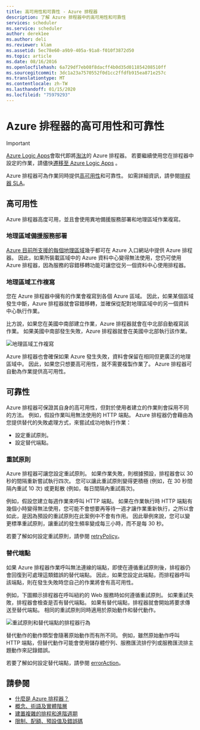 ```yaml
---
title: 高可用性和可靠性 - Azure 排程器
description: 了解 Azure 排程器中的高可用性和可靠性
services: scheduler
ms.service: scheduler
author: derek1ee
ms.author: deli
ms.reviewer: klam
ms.assetid: 5ec78e60-a9b9-405a-91a8-f010f3872d50
ms.topic: article
ms.date: 08/16/2016
ms.openlocfilehash: 6a729df7eb08f8dacff4b0d35d011854208510ff
ms.sourcegitcommit: 3dc1a23a7570552f0d1cc2ffdfb915ea871e257c
ms.translationtype: MT
ms.contentlocale: zh-TW
ms.lasthandoff: 01/15/2020
ms.locfileid: "75979293"
---
```

# <a name="high-availability-and-reliability-for-azure-scheduler"></a>Azure 排程器的高可用性和可靠性

> [!IMPORTANT]
> [Azure Logic Apps](../logic-apps/logic-apps-overview.md)會取代即將[淘汰](../scheduler/migrate-from-scheduler-to-logic-apps.md#retire-date)的 Azure 排程器。 若要繼續使用您在排程器中設定的作業，請儘快[遷移至 Azure Logic Apps](../scheduler/migrate-from-scheduler-to-logic-apps.md) 。 

Azure 排程器可為作業同時提供[高可用性](https://docs.microsoft.com/azure/architecture/framework/#resiliency)和可靠性。 如需詳細資訊，請參閱[排程器 SLA](https://azure.microsoft.com/support/legal/sla/scheduler)。

## <a name="high-availability"></a>高可用性

Azure 排程器高度可用，並且會使用異地備援服務部署和地理區域作業複寫。

### <a name="geo-redundant-service-deployment"></a>地理區域備援服務部署

[Azure 目前所支援的每個地理區域](https://azure.microsoft.com/global-infrastructure/regions/#services)幾乎都可在 Azure 入口網站中提供 Azure 排程器。 因此，如果所裝載區域中的 Azure 資料中心變得無法使用，您仍可使用 Azure 排程器，因為服務的容錯移轉功能可讓您從另一個資料中心使用排程器。

### <a name="geo-regional-job-replication"></a>地理區域工作複寫

您在 Azure 排程器中擁有的作業會複寫到各個 Azure 區域。 因此，如果某個區域發生中斷，Azure 排程器就會容錯移轉，並確保從配對地理區域中的另一個資料中心執行作業。

比方說，如果您在美國中南部建立作業，Azure 排程器就會在中北部自動複寫該作業。 如果美國中南部發生失敗，Azure 排程器就會在美國中北部執行該作業。 

![地理區域工作複寫](./media/scheduler-high-availability-reliability/scheduler-high-availability-reliability-image1.png)

Azure 排程器也會確保如果 Azure 發生失敗，資料會保留在相同但更廣泛的地理區域中。 因此，如果您只想要高可用性，就不需要複製作業了。 Azure 排程器可自動為作業提供高可用性。

## <a name="reliability"></a>可靠性

Azure 排程器可保證其自身的高可用性，但對於使用者建立的作業則會採用不同的方法。 例如，假設作業叫用無法使用的 HTTP 端點。 Azure 排程器仍會藉由為您提供替代的失敗處理方式，來嘗試成功地執行作業： 

* 設定重試原則。
* 設定替代端點。

<a name="retry-policies"></a>

### <a name="retry-policies"></a>重試原則

Azure 排程器可讓您設定重試原則。 如果作業失敗，則根據預設，排程器會以 30 秒的間隔重新嘗試執行四次。 您可以讓此重試原則變得更積極 (例如，在 30 秒間隔內重試 10 次) 或更鬆散 (例如，每日間隔內重試兩次)。

例如，假設您建立每週作業來呼叫 HTTP 端點。 如果在作業執行時 HTTP 端點有幾個小時變得無法使用，您可能不會想要再等待一週才讓作業重新執行，之所以會如此，是因為預設的重試原則在此案例中不會有作用。 因此舉例來說，您可以變更標準重試原則，讓重試的發生頻率變成每三小時，而不是每 30 秒。 

若要了解如何設定重試原則，請參閱 [retryPolicy](scheduler-concepts-terms.md#retrypolicy)。

### <a name="alternate-endpoints"></a>替代端點

如果 Azure 排程器作業呼叫無法連線的端點，即使在遵循重試原則後，排程器仍會回復到可處理這類錯誤的替代端點。 因此，如果您設定此端點，而排程器呼叫該端點，則在發生失敗時您自己的作業將會有高可用性。

例如，下圖顯示排程器在呼叫紐約的 Web 服務時如何遵循重試原則。 如果重試失敗，排程器會檢查是否有替代端點。 如果有替代端點，排程器就會開始將要求傳送至替代端點。 相同的重試原則同時適用於原始動作和替代動作。

![重試原則和替代端點的排程器行為](./media/scheduler-high-availability-reliability/scheduler-high-availability-reliability-image2.png)

替代動作的動作類型會隨著原始動作而有所不同。 例如，雖然原始動作呼叫 HTTP 端點，但替代動作可能會使用儲存體佇列、服務匯流排佇列或服務匯流排主題動作來記錄錯誤。

若要了解如何設定替代端點，請參閱 [errorAction](scheduler-concepts-terms.md#error-action)。

## <a name="see-also"></a>請參閱

* [什麼是 Azure 排程器？](scheduler-intro.md)
* [概念、術語及實體階層](scheduler-concepts-terms.md)
* [建置複雜的排程和進階週期](scheduler-advanced-complexity.md)
* [限制、配額、預設值及錯誤碼](scheduler-limits-defaults-errors.md)
